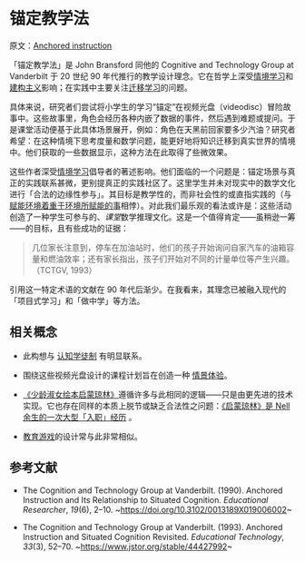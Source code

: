 # 锚定教学法

原文：[Anchored instruction](https://notes.andymatuschak.org/zHZJPK2nrvAzRstzA6XdmoG)

「锚定教学法」是 John Bransford 同他的 Cognitive and Technology Group at Vanderbilt 于 20 世纪 90 年代推行的教学设计理念。它在哲学上深受[情境学习](https://notes.andymatuschak.org/zL7XdosCZ9qeCSSCrhcYfwY)和[建构主义](https://notes.andymatuschak.org/zWceTLNTjH3DQ7iVpy38ocq)影响；在实践中主要关注[迁移学习](https://notes.andymatuschak.org/z7ffiDfqTR9pPcEEUUbCL7C)的问题。

具体来说，研究者们尝试将小学生的学习“锚定”在视频光盘（videodisc）冒险故事中。这些故事里，角色会经历各种内嵌了数据的事件，然后遇到难题或提问。于是课堂活动便基于此具体场景展开，例如：角色在天黑前回家要多少汽油？研究者希望：在这种情境下思考度量和数学问题，能更好地将知识迁移到真实世界的情境中。他们获取的一些数据显示，这种方法在此取得了些微效果。

这些作者深受[情境学习](https://notes.andymatuschak.org/zL7XdosCZ9qeCSSCrhcYfwY)倡导者的著述影响。他们面临的一个问题是：锚定场景与真正的实践联系甚微，更别提真正的实践社区了。这里学生并未对现实中的数学文化进行「合法的边缘性参与」。其目标是教学性的，而非社会性的或直指实践的（与[赋能环境着重于环境所赋能的事](https://notes.andymatuschak.org/z2etsLyP1LJUwNDPCwvRdUG)相悖）。对此我们最乐观的看法或许是：这些活动创造了一种学生可参与的、*课堂*数学推理文化。这是一个值得肯定——虽稍逊一筹——的目标，且有些成功的证据：

> 几位家长注意到，停车在加油站时，他们的孩子开始询问自家汽车的油箱容量和燃油效率；还有家长指出，孩子们开始对不同的计量单位等产生兴趣。（TCTGV, 1993）

引用这一特定术语的文献在 90 年代后渐少。在我看来，其理念已被融入现代的「项目式学习」和「做中学」等方法。

## 相关概念

- 此构想与 [认知学徒制](https://notes.andymatuschak.org/zQgeXp15RWkzyiUv9WQsLtA) 有明显联系。

- 围绕这些视频光盘设计的课程计划旨在创造一种 [情景体验](https://notes.andymatuschak.org/z92TGMiBsnraf5KXxSTNkBJ)。

- [《少龄淑女绘本启蒙琼林》](https://notes.andymatuschak.org/zCjT6omFavtr7Zx2S5do6qC)遵循许多与此相同的逻辑——只是由更先进的技术实现。它也存在同样的本质上脱节或缺乏合法性之问题：[《启蒙琼林》是 Nell 余生的一次大型「入职」经历](https://notes.andymatuschak.org/zQns3rccKB1grnjrDjgd6Vs) 。

- [教育游戏](https://notes.andymatuschak.org/zPf3vk65fBYtn5iTWj3PTEE)的设计常与此非常相似。

## 参考文献

- The Cognition and Technology Group at Vanderbilt. (1990). Anchored Instruction and Its Relationship to Situated Cognition. *Educational Researcher*, *19*(6), 2–10. ~https://doi.org/10.3102/0013189X019006002~

- The Cognition and Technology Group at Vanderbilt. (1993). Anchored Instruction and Situated Cognition Revisited. *Educational Technology*, *33*(3), 52–70. ~https://www.jstor.org/stable/44427992~